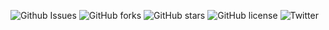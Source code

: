 ![Github Issues](
https://img.shields.io/github/issues/vajrang-b/RPA-Developer-in-30-Days
) ![GitHub forks](	https://img.shields.io/github/forks/vajrang-b/RPA-Developer-in-30-Days) 
![GitHub stars](	https://img.shields.io/github/stars/vajrang-b/RPA-Developer-in-30-Days)
![GitHub license](	https://img.shields.io/github/license/vajrang-b/RPA-Developer-in-30-Days) ![Twitter](https://img.shields.io/twitter/url?url=https%3A%2F%2Fgithub.com%2Fvajrang-b%2FRPA-Developer-in-30-Days)
